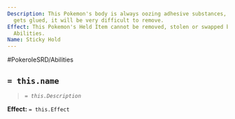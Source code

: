 ```yaml
---
Description: This Pokemon's body is always oozing adhesive substances, if something
  gets glued, it will be very difficult to remove.
Effect: This Pokemon's Held Item cannot be removed, stolen or swapped by Moves or
  Abilities.
Name: Sticky Hold
---
```


#PokeroleSRD/Abilities

## `= this.name`

> *`= this.Description`*

**Effect:** `= this.Effect`